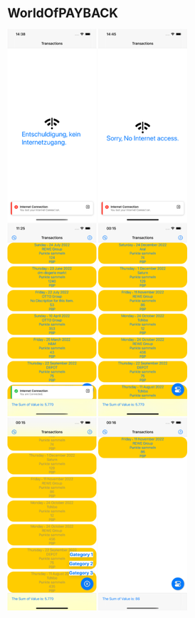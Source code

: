 # WorldOfPAYBACK
<p float="center">
<img src="./Screenshots/1.png" width="200">
<img src="./Screenshots/6.png" width="200">
<img src="./Screenshots/5.png" width="200">
<img src="./Screenshots/2.png" width="200">
<img src="./Screenshots/3.png" width="200">
<img src="./Screenshots/4.png" width="200">
</p>

